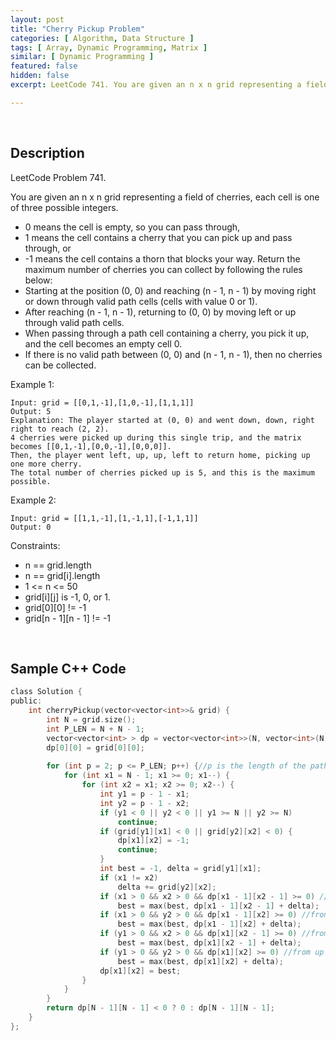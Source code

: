 ```yaml
---
layout: post
title: "Cherry Pickup Problem"
categories: [ Algorithm, Data Structure ]
tags: [ Array, Dynamic Programming, Matrix ]
similar: [ Dynamic Programming ]
featured: false
hidden: false
excerpt: LeetCode 741. You are given an n x n grid representing a field of cherries, each cell is one of three possible integers.

---
```


<br />

## Description

LeetCode Problem 741.

You are given an n x n grid representing a field of cherries, each cell is one of three possible integers.
* 0 means the cell is empty, so you can pass through,
* 1 means the cell contains a cherry that you can pick up and pass through, or
* -1 means the cell contains a thorn that blocks your way.
Return the maximum number of cherries you can collect by following the rules below:
* Starting at the position (0, 0) and reaching (n - 1, n - 1) by moving right or down through valid path cells (cells with value 0 or 1).
* After reaching (n - 1, n - 1), returning to (0, 0) by moving left or up through valid path cells.
* When passing through a path cell containing a cherry, you pick it up, and the cell becomes an empty cell 0.
* If there is no valid path between (0, 0) and (n - 1, n - 1), then no cherries can be collected.

Example 1: 
```
Input: grid = [[0,1,-1],[1,0,-1],[1,1,1]]
Output: 5
Explanation: The player started at (0, 0) and went down, down, right right to reach (2, 2).
4 cherries were picked up during this single trip, and the matrix becomes [[0,1,-1],[0,0,-1],[0,0,0]].
Then, the player went left, up, up, left to return home, picking up one more cherry.
The total number of cherries picked up is 5, and this is the maximum possible.
```

Example 2:
```
Input: grid = [[1,1,-1],[1,-1,1],[-1,1,1]]
Output: 0
```

Constraints:
* n == grid.length
* n == grid[i].length
* 1 <= n <= 50
* grid[i][j] is -1, 0, or 1.
* grid[0][0] != -1
* grid[n - 1][n - 1] != -1

<br />

## Sample C++ Code


```c
class Solution {
public:
    int cherryPickup(vector<vector<int>>& grid) {
        int N = grid.size();
        int P_LEN = N + N - 1;
        vector<vector<int> > dp = vector<vector<int>>(N, vector<int>(N, -1));
        dp[0][0] = grid[0][0];
        
        for (int p = 2; p <= P_LEN; p++) {//p is the length of the path
            for (int x1 = N - 1; x1 >= 0; x1--) {
                for (int x2 = x1; x2 >= 0; x2--) {
                    int y1 = p - 1 - x1;
                    int y2 = p - 1 - x2;
                    if (y1 < 0 || y2 < 0 || y1 >= N || y2 >= N)
                        continue;
                    if (grid[y1][x1] < 0 || grid[y2][x2] < 0) {
                        dp[x1][x2] = -1;
                        continue;
                    }   
                    int best = -1, delta = grid[y1][x1];
                    if (x1 != x2)
                        delta += grid[y2][x2];
                    if (x1 > 0 && x2 > 0 && dp[x1 - 1][x2 - 1] >= 0) //from left left
                        best = max(best, dp[x1 - 1][x2 - 1] + delta);
                    if (x1 > 0 && y2 > 0 && dp[x1 - 1][x2] >= 0) //from left up
                        best = max(best, dp[x1 - 1][x2] + delta);
                    if (y1 > 0 && x2 > 0 && dp[x1][x2 - 1] >= 0) //from up left
                        best = max(best, dp[x1][x2 - 1] + delta);
                    if (y1 > 0 && y2 > 0 && dp[x1][x2] >= 0) //from up up
                        best = max(best, dp[x1][x2] + delta);
                    dp[x1][x2] = best;
                }
            }
        }
        return dp[N - 1][N - 1] < 0 ? 0 : dp[N - 1][N - 1];
    }
};
```


